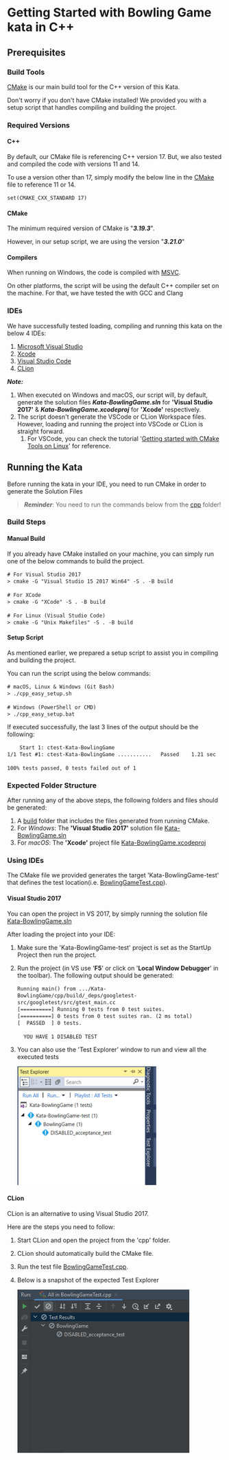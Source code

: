 # Getting Started with Bowling Game kata in C++

## Prerequisites 

### Build Tools 

[CMake](https://cmake.org/) is our main build tool for the C++ version of this Kata.

Don't worry if you don't have CMake installed! 
We provided you with a setup script that handles compiling and building the project. 
 
### Required Versions 

#### C++ 

By default, our CMake file is referencing C++ version 17. But, we also tested and 
compiled the code with versions 11 and 14. 

To use a version other than 17, simply modify the below line in the [CMake](./CMakeLists.txt)
file to reference 11 or 14.  

```shell
set(CMAKE_CXX_STANDARD 17)
```

#### CMake
The minimum required version of CMake is "***3.19.3***". 

However, in our setup script, we are using the version "***3.21.0***"

#### Compilers 

When running on Windows, the code is compiled with [MSVC](https://docs.microsoft.com/en-us/cpp/build/reference/compiling-a-c-cpp-program?view=msvc-160). 

On other platforms, the script will be using the default C++ compiler set on the machine. 
For that, we have tested the with GCC and Clang

### IDEs 
We have successfully tested loading, compiling and running this kata on the below 4 IDEs: 
1. [Microsoft Visual Studio](https://visualstudio.microsoft.com/)
1. [Xcode](https://developer.apple.com/xcode/)
1. [Visual Studio Code](https://code.visualstudio.com/)
1. [CLion](https://www.jetbrains.com/clion/)

***Note:*** 

1. When executed on Windows and macOS, our script will, by default, generate the solution files ***Kata-BowlingGame.sln*** for **'Visual Studio 2017'** & ***Kata-BowlingGame.xcodeproj*** for **'Xcode'** respectively. 
1. The script doesn't generate the VSCode or CLion Workspace files. However, loading and running the project into VSCode or CLion is straight forward. 
   1. For VSCode, you can check the tutorial '[Getting started with CMake Tools on Linux](https://code.visualstudio.com/docs/cpp/cmake-linux#:~:text=ready%20to%20build.-,Open%20the%20Command%20Palette%20(Ctrl%2BShift%2BP)%20and,CMake%20Tools%20builds%20all%20targets.)' for reference. 

## Running the Kata 

Before running the kata in your IDE, you need to run CMake in order to generate the Solution Files

> ***Reminder***:  You need to run the commands below from the [cpp](.) folder!

### Build Steps
#### Manual Build  

If you already have CMake installed on your machine, you can simply run one of the below commands to build the project. 

```shell
# For Visual Studio 2017 
> cmake -G "Visual Studio 15 2017 Win64" -S . -B build

# For XCode  
> cmake -G "XCode" -S . -B build

# For Linux (Visual Studio Code)
> cmake -G "Unix Makefiles" -S . -B build
```

#### Setup Script 

As mentioned earlier, we prepared a setup script to assist you in compiling and building the project. 

You can run the script using the below commands: 

```shell
# macOS, Linux & Windows (Git Bash)
> ./cpp_easy_setup.sh

# Windows (PowerShell or CMD)
> ./cpp_easy_setup.bat
```

If executed successfully, the last 3 lines of the output should be the following: 

```shell
    Start 1: ctest-Kata-BowlingGame
1/1 Test #1: ctest-Kata-BowlingGame ...........   Passed    1.21 sec

100% tests passed, 0 tests failed out of 1
```

### Expected Folder Structure

After running any of the above steps, the following folders and files should be generated:
1. A [build](./build) folder that includes the files generated from running CMake.
1. For *Windows*: The **'Visual Studio 2017'** solution file [Kata-BowlingGame.sln](./build/Kata-BowlingGame.sln)
1. For *macOS*: The **'Xcode'** project file [Kata-BowlingGame.xcodeproj](./build/Kata-BowlingGame.xcodeproj)

### Using IDEs 

The CMake file we provided generates the target 'Kata-BowlingGame-test' that defines the test location(i.e. [BowlingGameTest.cpp](./test/BowlingGameTest.cpp)). 

#### Visual Studio 2017

You can open the project in VS 2017, by simply running the solution file [Kata-BowlingGame.sln](./build/Kata-BowlingGame.sln)

After loading the project into your IDE: 
1. Make sure the 'Kata-BowlingGame-test' project is set as the StartUp Project then run the project. 
1. Run the project (in VS use '**F5**' or click on '**Local Window Debugger**' in the toolbar). The following output should be generated: 
	```shell
	Running main() from .../Kata-BowlingGame/cpp/build/_deps/googletest-src/googletest/src/gtest_main.cc
	[==========] Running 0 tests from 0 test suites.
	[==========] 0 tests from 0 test suites ran. (2 ms total)
	[  PASSED  ] 0 tests.

	  YOU HAVE 1 DISABLED TEST
	```
1. You can also use the 'Test Explorer' window to run and view all the executed tests 

	![Bowling Game_CPP_Tests](../images/BowlingGame-CPP-Tests.png)

#### CLion

CLion is an alternative to using Visual Studio 2017.

Here are the steps you need to follow: 
1. Start CLion and open the project from the 'cpp' folder. 
1. CLion should automatically build the CMake file. 
1. Run the test file [BowlingGameTest.cpp](./test/BowlingGameTest.cpp).
1. Below is a snapshot of the expected Test Explorer 
   
   ![Bowling Game_CPP_Tests](../images/BowlingGame-CPP-CLion-Tests.png)
